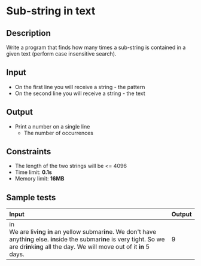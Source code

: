 # Sub-string in text

## Description
Write a program that finds how many times a sub-string is contained in a given text (perform case insensitive search).

## Input
- On the first line you will receive a string - the pattern
- On the second line you will receive a string - the text

## Output
- Print a number on a single line
  - The number of occurrences

## Constraints
- The length of the two strings will be <= 4096
- Time limit: **0.1s**
- Memory limit: **16MB**

## Sample tests

| Input | Output |
|:------|:-------|
| in<br>We are liv**in**g **in** an yellow submar**in**e. We don't have anyth**in**g else. **in**side the submar**in**e is very tight. So we are dr**in**k**in**g all the day. We will move out of it **in** 5 days. | 9 |
